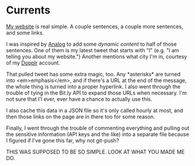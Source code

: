 # Currents

[My website](http://johnholdun.com) is real simple. A couple sentences, a couple more sentences, and some links.

I was inspired by [Analog](http://analog.coop) to add some *dynamic content* to half of those sentences. One of them is my latest tweet that starts with "I" (e.g. "I am telling you about my website.") Another mentions what city I'm in, courtesy of my [Dopplr](http://dopplr.com) account.

That pulled tweet has some extra magic, too. Any \*asterisks\* are turned into \<em>emphasis\</em>, and if there's a URL at the end of the message, the whole thing is turned into a proper hyperlink. I also went through the trouble of tying in the Bit.ly API  to expand those URLs when necessary. I'm not sure that I'l ever, ever have a chance to actually use this.

I also cache this data in a JSON file so it's only called hourly at most, and then those links on the page are in there too for some reason.

Finally, I went through the trouble of commenting everything and pulling out the sensitive information (API keys and the like) into a separate file because I figured if I've gone this far, why not git-push?

THIS WAS SUPPOSED TO BE SO SIMPLE. LOOK AT WHAT YOU MADE ME DO.